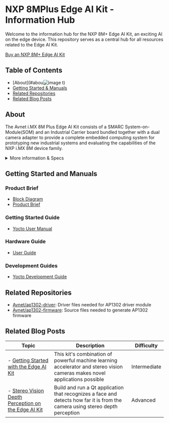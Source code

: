 # NXP 8MPlus Edge AI Kit - Information Hub

Welcome to the information hub for the NXP 8M+ Edge AI Kit, an exciting AI on the edge device. This repository serves as a central hub for all resources related to the Edge AI Kit.

[Buy an  NXP 8M+ Edge AI Kit](http://avnet.me/imx8mplus-edgeai-pdp)

## Table of Contents

- [About](#abou![image](https://github.com/Avnet/8MPlus-Edge-AI-Kit-HUB/assets/831657/25588a4b-7313-4051-be9c-7fb936ade720)
t)
- [Getting Started & Manuals](#getting-started-and-manuals)
- [Related Repositories](#related-repositories)
- [Related Blog Posts](#related-blog-posts)

## About

The Avnet i.MX 8M Plus Edge AI Kit consists of a SMARC System-on-Module(SOM) and an Industrial Carrier board bundled together with a dual camera adapter to provide a complete embedded computing system for prototyping new industrial systems and evaluating the capabilities of the NXP i.MX 8M device family.

<details>
    <summary>More information & Specs</summary>

### Processing

- NPU Neural Network Accelerator (2.25 TOPS)
- Quad Core Arm Cortex-A53 ARM Applications Processor
- Image Sensor Processor 12MP@30fps

### Form Factor & Interfaces

![image])


### Memory & Storage
- 2GB (up to 4GB options available) LPDDR4 Memory
(inline ECC)
- 16GB (up to 256GB option available) eMMC 5.1
Flash Storage
- 64Mb QSPI Flash (option available)
- Delkin 16GB MicroSD Card + Adapter

### Software & BSP

Software enablement includes Yocto BSP (Hardknott) and prebuilt image. 

### Accessories

Included accessories:
- 10.1 inch touch display and cables
- Standard heat sink thermal management solution
- 12V power supply

[View other Avnet boards](https://www.avnet.com/wps/portal/us/products/avnet-boards/)
</details>

## Getting Started and Manuals

### Product Brief

- [Block Diagram](https://www.avnet.com/wps/wcm/connect/onesite/14ec349c-7aeb-4013-ab96-f91ce5b46da1/P22_800_i-MX8M_Plus_diagram.pdf?MOD=AJPERES&CACHEID=ROOTWORKSPACE.Z18_NA5A1I41L0ICD0ABNDMDDG0000-14ec349c-7aeb-4013-ab96-f91ce5b46da1-o8tdPc6)
- [Product Brief](https://www.avnet.com/wps/wcm/connect/onesite/c6cc340d-3158-424a-ac12-ea5f2f8f7d1f/P22_800_i-MX8M_Plus_Product_Brief_al_r4.pdf?MOD=AJPERES&CACHEID=ROOTWORKSPACE.Z18_NA5A1I41L0ICD0ABNDMDDG0000-c6cc340d-3158-424a-ac12-ea5f2f8f7d1f-o8tdCuw)

### Getting Started Guide

- [Yocto User Manual](http://avnet.me/edgeai-kit-yocto-ug)

### Hardware Guide

- [User Guide](http://avnet.me/edgeai-kit-ug)

### Development Guides

- [Yocto Development Guide](http://avnet.me/edgeai-kit-yocto-dev-guide)

## Related Repositories

- [Avnet/ap1302-driver](https://github.com/Avnet/ap1302-driver): Driver files needed for AP1302 driver module
- [Avnet/ap1302-firmware](https://github.com/Avnet/ap1302-firmware): Source files needed to generate AP1302 firmware

## Related Blog Posts

| Topic | Description | Difficulty |
| -- | -- | -- |
| - [Getting Started with the Edge AI Kit](http://avnet.me/edgeai-kit-start)| This kit's combination of powerful machine learning accelerator and stereo vision cameras makes novel applications possible | Intermediate |
| - [Stereo Vision Depth Perception on the Edge AI Kit](http://avnet.me/edgeaikit-stereovision)| Build and run a Qt application that recognizes a face and detects how far it is from the camera using stereo depth perception | Advanced |


